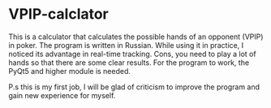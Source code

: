 # VPIP-calclator
This is a calculator that calculates the possible hands of an opponent (VPIP) in poker. The program is written in Russian. While using it in practice, I noticed its advantage in real-time tracking. Cons, you need to play a lot of hands so that there are some clear results. For the program to work, the PyQt5 and higher module is needed. 



P.s this is my first job, I will be glad of criticism to improve the program and gain new experience for myself.
